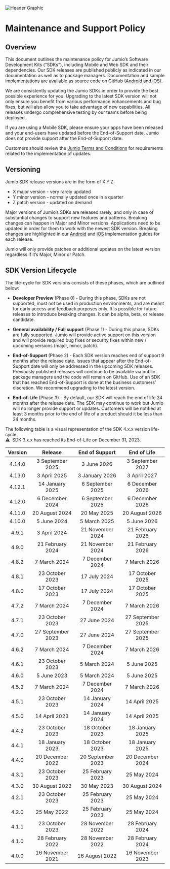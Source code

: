 ![Header Graphic](images/jumio_feature_graphic.jpg)

# Maintenance and Support Policy

## Overview
This document outlines the maintenance policy for Jumio’s Software Development Kits (“SDKs”), including Mobile and Web SDK and their dependencies.
Our SDK releases are published publicly as indicated in our documentation as well as to package managers. Documentation and sample implementations are available as source code on GitHub ([Android](https://github.com/Jumio/mobile-sdk-android) and [iOS](https://github.com/Jumio/mobile-sdk-ios)).

We are consistently updating the Jumio SDKs in order to provide the best possible experience for you. Upgrading to the latest SDK version will not only ensure you benefit from various performance enhancements and bug fixes, but will also allow you to take advantage of new capabilities. All releases undergo comprehensive testing by our teams before being deployed.

If you are using a Mobile SDK, please ensure your apps have been released and your end-users have updated before the End-of-Support date. Jumio does not provide support after the End-of-Support date.

Customers should review the [Jumio Terms and Conditions](https://www.jumio.com/legal-information/privacy-notices/) for requirements related to the implementation of updates.

## Versioning
Jumio SDK release versions are in the form of X.Y.Z:
* X major version - very rarely updated
* Y minor version - normally updated once in a quarter
* Z patch version - updated on demand

Major versions of Jumio’s SDKs are released rarely, and only in case of substantial changes to support new features and patterns. Breaking changes can happen in Major and Minor versions. Applications need to be updated in order for them to work with the newest SDK version. Breaking changes are highlighted in our [Android](https://github.com/Jumio/mobile-sdk-android) and [iOS](https://github.com/Jumio/mobile-sdk-ios) implementation guides for each release.

Jumio will only provide patches or additional updates on the latest version regardless if it’s Major, Minor or Patch.

## SDK Version Lifecycle
The life-cycle for SDK versions consists of these phases, which are outlined below:

* __Developer Preview__ (Phase 0) - During this phase, SDKs are not supported, must not be used in production environments, and are meant for early access and feedback purposes only. It is possible for future releases to introduce breaking changes. It can be alpha, beta, or release candidate.

* __General availability / Full support__ (Phase 1) - During this phase, SDKs are fully supported. Jumio will provide active support on this version and will provide required bug fixes or security fixes within new / upcoming versions (major, minor, patch).

* __End-of-Support__ (Phase 2) - Each SDK version reaches end of support 9 months after the release date. Issues that appear after the End-of-Support date will only be addressed in the upcoming SDK releases. Previously published releases will continue to be available via public package managers and the code will remain on GitHub. Use of an SDK that has reached End-of-Support is done at the business customers’ discretion. We recommend upgrading to the latest version.

* __End-of-Life__ (Phase 3) - By default, our SDK will reach the end of life 24 months after the release date. The SDK may continue to work but Jumio will no longer provide support or updates. Customers will be notified at least 3 months prior to the end of life of a product should it be less than 24 months.

The following table is a visual representation of the SDK 4.x.x version life-cycle.   
⚠️&nbsp;&nbsp;SDK 3.x.x has reached its End-of-Life on December 31, 2023.

| Version |      Release      |  End of Support   |      End of Life      |
|:-------:|:-----------------:|:-----------------:|:---------------------:|
| 4.14.0  | 3 September 2025  |    3 June 2026    |   3 September 2027    |
| 4.13.0  |   3 April 2025    |  3 January 2026   |     3 April 2027      |
| 4.12.1  |  14 January 2025  | 6 September 2025  |    6 December 2026    |
| 4.12.0  |  6 December 2024  | 6 September 2025  |    6 December 2026    |
| 4.11.0  |  20 August 2024   |    20 May 2025    |    20 August 2026     |
| 4.10.0  |    5 June 2024    |   5 March 2025    |      5 June 2026      |
|  4.9.1  |   3 April 2024    | 21 November 2024  |   21 February 2026    |
|  4.9.0  | 21 February 2024  | 21 November 2024  |   21 February 2026    |
|  4.8.2  |   7 March 2024    |  7 December 2024  |     7 March 2026      |
|  4.8.1  |  23 October 2023  |   17 July 2024    |    17 October 2025    |
|  4.8.0  |  17 October 2023  |   17 July 2024    |    17 October 2025    |
|  4.7.2  |   7 March 2024    |  7 December 2024  |     7 March 2026      |
|  4.7.1  |  23 October 2023  |   27 June 2024    |   27 September 2025   |
|  4.7.0  | 27 September 2023 |   27 June 2024    |   27 September 2025   |
|  4.6.2  |   7 March 2024    |  7 December 2024  |     7 March 2026      |
|  4.6.1  |  23 October 2023  |   5 March 2024    |      5 June 2025      |
|  4.6.0  |    5 June 2023    |   5 March 2024    |      5 June 2025      |
|  4.5.2  |   7 March 2024    |  7 December 2024  |     7 March 2026      |
|  4.5.1  |  23 October 2023  |  14 January 2024  |     14 April 2025     |
|  4.5.0  |   14 April 2023   |  14 January 2024  |     14 April 2025     |
|  4.4.2  |  23 October 2023  |  18 October 2023  |    18 January 2025    |
|  4.4.1  |  18 January 2023  |  18 October 2023  |    18 January 2025    |
|  4.4.0  | 20 December 2022  | 20 September 2023 |   20 December 2024    |
|  4.3.1  |  23 October 2023  | 25 February 2023  |      25 May 2024      |
|  4.3.0  |  30 August 2022   |    30 May 2023    |    30 August 2024     |
|  4.2.1  |  23 October 2023  | 25 February 2023  |      25 May 2024      |
|  4.2.0  |    25 May 2022    | 25 February 2023  |      25 May 2024      |
|  4.1.1  |  23 October 2023  | 28 November 2022  |   28 February 2024    |
|  4.1.0  | 28 February 2022  | 28 November 2022  |   28 February 2024    |
|  4.0.0  | 16 November 2021  |  16 August 2022   |   16 November 2023    |
